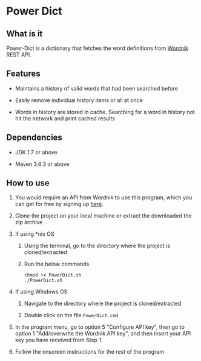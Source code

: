 # Power Dict

## What is it

Power-Dict is a dictionary that fetches the word definitions from [Wordnik](https://www.wordnik.com/) REST API.


## Features

+ Maintains a history of valid words that had been searched before

+ Easily remove individual history items or all at once

+ Words in history are stored in cache. Searching for a word in history not hit the network and print cached results



## Dependencies

+ JDK 1.7 or above

+ Maven 3.6.3 or above



## How to use

1. You would require an API from Wordnik to use this program, which you can get for free by signing up [here](https://developer.wordnik.com/).

1. Clone the project on your local machine or extract the downloaded the zip archive

1. If using *nix OS
   
   1. Using the terminal, go to the directory where the project is cloned/extracted

   1. Run the below commands
      ```shell
      chmod +x PowerDict.sh
      ./PowerDict.sh
      ```

1. If using Windows OS

   1. Navigate to the directory where the project is cloned/extracted

   1. Double click on the file `PowerDict.cmd`

1. In the program menu, go to option 5 "Configure API key", then go to option 1 "Add/overwrite the Wordnik API key", and then insert your API key you have received from Step 1.

1. Follow the onscreen instructions for the rest of the program
